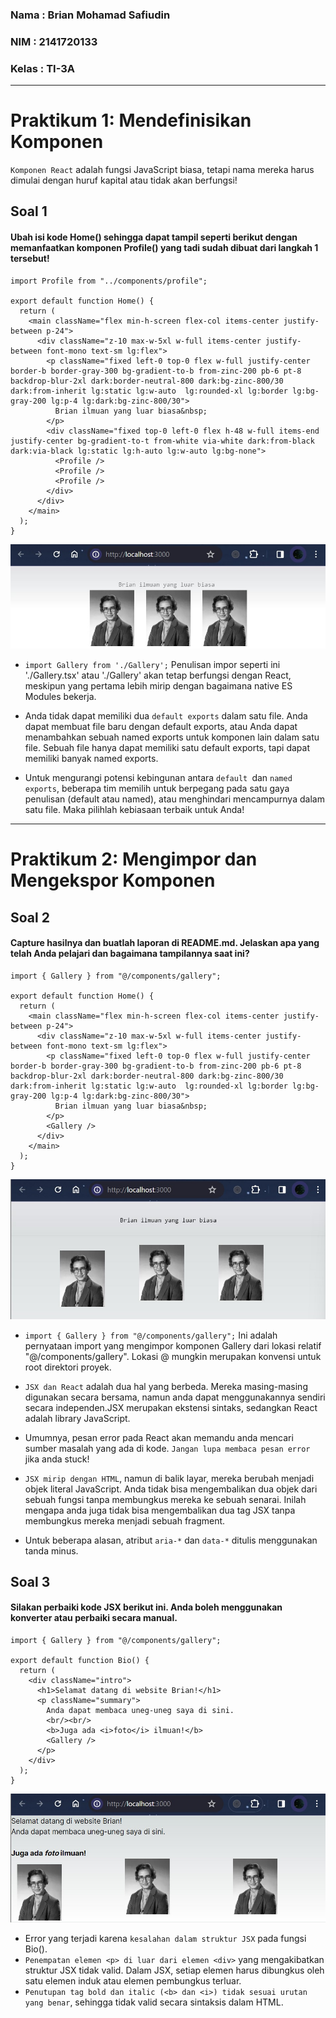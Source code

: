 ### Nama : Brian Mohamad Safiudin
### NIM : 2141720133
### Kelas : TI-3A
---

# Praktikum 1: Mendefinisikan Komponen

`Komponen React` adalah fungsi JavaScript biasa, tetapi nama mereka harus dimulai dengan huruf kapital atau tidak akan berfungsi!

## Soal 1
#### Ubah isi kode Home() sehingga dapat tampil seperti berikut dengan memanfaatkan komponen Profile() yang tadi sudah dibuat dari langkah 1 tersebut!

```tsx
import Profile from "../components/profile";

export default function Home() {
  return (
    <main className="flex min-h-screen flex-col items-center justify-between p-24">
      <div className="z-10 max-w-5xl w-full items-center justify-between font-mono text-sm lg:flex">
        <p className="fixed left-0 top-0 flex w-full justify-center border-b border-gray-300 bg-gradient-to-b from-zinc-200 pb-6 pt-8 backdrop-blur-2xl dark:border-neutral-800 dark:bg-zinc-800/30 dark:from-inherit lg:static lg:w-auto  lg:rounded-xl lg:border lg:bg-gray-200 lg:p-4 lg:dark:bg-zinc-800/30">
          Brian ilmuan yang luar biasa&nbsp;
        </p> 
        <div className="fixed top-0 left-0 flex h-48 w-full items-end justify-center bg-gradient-to-t from-white via-white dark:from-black dark:via-black lg:static lg:h-auto lg:w-auto lg:bg-none">
          <Profile />
          <Profile />
          <Profile />
        </div>
      </div>
    </main>
  );
}
```
![Screenshot P1](assets-report/praktikum1soal1.jpg)

- `import Gallery from './Gallery';` Penulisan impor seperti ini './Gallery.tsx' atau './Gallery' akan tetap berfungsi dengan React, meskipun yang pertama lebih mirip dengan bagaimana native ES Modules bekerja.

- Anda tidak dapat memiliki dua `default exports` dalam satu file. Anda dapat membuat file baru dengan default exports, atau Anda dapat menambahkan sebuah named exports untuk komponen lain dalam satu file. Sebuah file hanya dapat memiliki satu default exports, tapi dapat memiliki banyak named exports.

- Untuk mengurangi potensi kebingunan antara `default `dan `named exports`, beberapa tim memilih untuk berpegang pada satu gaya penulisan (default atau named), atau menghindari mencampurnya dalam satu file. Maka pilihlah kebiasaan terbaik untuk Anda!

---

# Praktikum 2: Mengimpor dan Mengekspor Komponen

## Soal 2
#### Capture hasilnya dan buatlah laporan di README.md. Jelaskan apa yang telah Anda pelajari dan bagaimana tampilannya saat ini?

```tsx
import { Gallery } from "@/components/gallery";

export default function Home() {
  return (
    <main className="flex min-h-screen flex-col items-center justify-between p-24">
      <div className="z-10 max-w-5xl w-full items-center justify-between font-mono text-sm lg:flex">
        <p className="fixed left-0 top-0 flex w-full justify-center border-b border-gray-300 bg-gradient-to-b from-zinc-200 pb-6 pt-8 backdrop-blur-2xl dark:border-neutral-800 dark:bg-zinc-800/30 dark:from-inherit lg:static lg:w-auto  lg:rounded-xl lg:border lg:bg-gray-200 lg:p-4 lg:dark:bg-zinc-800/30">
          Brian ilmuan yang luar biasa&nbsp;
        </p> 
        <Gallery />
      </div>
    </main>
  );
}
```
![Screenshot P2](assets-report/praktikum2soal2.jpg)

- `import { Gallery } from "@/components/gallery";` Ini adalah pernyataan import yang mengimpor komponen Gallery dari lokasi relatif "@/components/gallery". Lokasi @ mungkin merupakan konvensi untuk root direktori proyek.

- `JSX dan React` adalah dua hal yang berbeda. Mereka masing-masing digunakan secara bersama, namun anda dapat menggunakannya sendiri secara independen.JSX merupakan ekstensi sintaks, sedangkan React adalah library JavaScript.

- Umumnya, pesan error pada React akan memandu anda mencari sumber masalah yang ada di kode. `Jangan lupa membaca pesan error` jika anda stuck!

- `JSX mirip dengan HTML`, namun di balik layar, mereka berubah menjadi objek literal JavaScript. Anda tidak bisa mengembalikan dua objek dari sebuah fungsi tanpa membungkus mereka ke sebuah senarai. Inilah mengapa anda juga tidak bisa mengembalikan dua tag JSX tanpa membungkus mereka menjadi sebuah fragment.

- Untuk beberapa alasan, atribut `aria-*` dan `data-*` ditulis menggunakan tanda minus.

## Soal 3
#### Silakan perbaiki kode JSX berikut ini. Anda boleh menggunakan konverter atau perbaiki secara manual.

```tsx
import { Gallery } from "@/components/gallery";

export default function Bio() {
  return (
    <div className="intro">
      <h1>Selamat datang di website Brian!</h1>
      <p className="summary">
        Anda dapat membaca uneg-uneg saya di sini.
        <br/><br/>
        <b>Juga ada <i>foto</i> ilmuan!</b>
        <Gallery />
      </p>
    </div>
  );
}
```
![Screenshot P2](assets-report/praktikum2soal3.jpg)

- Error yang terjadi karena `kesalahan dalam struktur JSX` pada fungsi Bio().
- `Penempatan elemen <p> di luar dari elemen <div>` yang mengakibatkan struktur JSX tidak valid. Dalam JSX, setiap elemen harus dibungkus oleh satu elemen induk atau elemen pembungkus terluar.
- `Penutupan tag bold dan italic (<b> dan <i>) tidak sesuai urutan yang benar`, sehingga tidak valid secara sintaksis dalam HTML.

